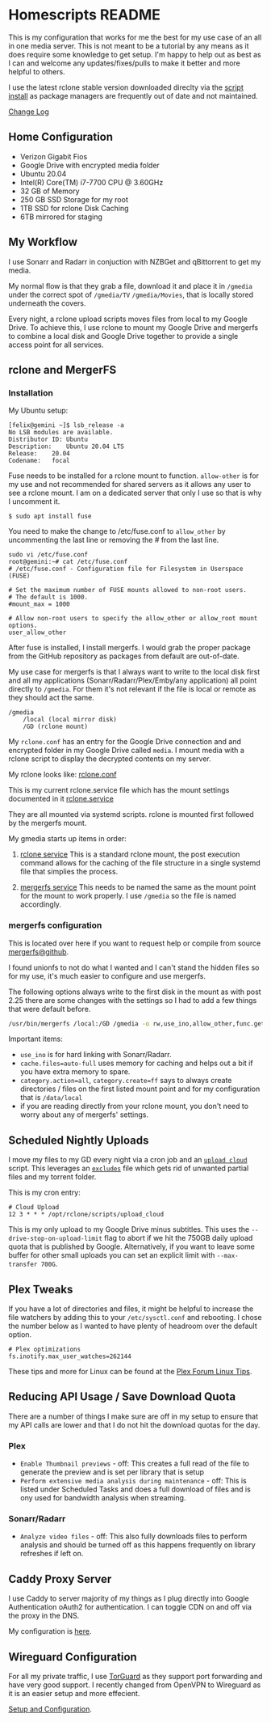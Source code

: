 # Homescripts README

This is my configuration that works for me the best for my use case of an all in one media server. This is not meant to be a tutorial by any means as it does require some knowledge to get setup. I'm happy to help out as best as I can and welcome any updates/fixes/pulls to make it better and more helpful to others.

I use the latest rclone stable version downloaded direclty via the [script install](https://rclone.org/install/#script-installation) as package managers are frequently out of date and not maintained.

[Change Log](https://github.com/animosity22/homescripts/blob/master/Changes.MD)
## Home Configuration

- Verizon Gigabit Fios
- Google Drive with encrypted media folder
- Ubuntu 20.04
- Intel(R) Core(TM) i7-7700 CPU @ 3.60GHz
- 32 GB of Memory
- 250 GB SSD Storage for my root
- 1TB SSD for rclone Disk Caching
- 6TB mirrored for staging

## My Workflow

I use Sonarr and Radarr in conjuction with NZBGet and qBittorrent to get my media. 

My normal flow is that they grab a file, download it and place it in `/gmedia` under the correct spot of `/gmedia/TV` `/gmedia/Movies`, that is locally stored underneath the covers.

Every night, a rclone upload scripts moves files from local to my Google Drive. To achieve this, I use rclone to mount my Google Drive and mergerfs to combine a local disk and Google Drive together to provide a single access point for all services.

## rclone and MergerFS

### Installation
My Ubuntu setup:

```
[felix@gemini ~]$ lsb_release -a
No LSB modules are available.
Distributor ID:	Ubuntu
Description:	Ubuntu 20.04 LTS
Release:	20.04
Codename:	focal
```

Fuse needs to be installed for a rclone mount to function. `allow-other` is for my use and not recommended for shared servers as it allows any user to see a rclone mount. I am on a dedicated server that only I use so that is why I uncomment it.

```
$ sudo apt install fuse
```
	
You need to make the change to /etc/fuse.conf to `allow_other` by uncommenting the last line or removing the # from the last line.

	sudo vi /etc/fuse.conf
	root@gemini:~# cat /etc/fuse.conf
	# /etc/fuse.conf - Configuration file for Filesystem in Userspace (FUSE)
	
	# Set the maximum number of FUSE mounts allowed to non-root users.
	# The default is 1000.
	#mount_max = 1000

	# Allow non-root users to specify the allow_other or allow_root mount options.
	user_allow_other
	
After fuse is installed, I install mergerfs. I would grab the proper package from the GitHub repository as packages from default are out-of-date.

My use case for mergerfs is that I always want to write to the local disk first and all my applications (Sonarr/Radarr/Plex/Emby/any application) all point directly to `/gmedia`.
For them it's not relevant if the file is local or remote as they should act the same. 

  	/gmedia
        /local (local mirror disk)
        /GD (rclone mount)
  

My `rclone.conf` has an entry for the Google Drive connection and and encrypted folder in my Google Drive called `media`. I mount media with a rclone script to display the decrypted contents on my server. 

My rclone looks like: [rclone.conf](https://github.com/animosity22/homescripts/blob/master/rclone.conf)

This is my current rclone.service file which has the mount settings documented in it [rclone.service](https://github.com/animosity22/homescripts/blob/master/systemd/rclone.service)

They are all mounted via systemd scripts. rclone is mounted first followed by the mergerfs mount.

My gmedia starts up items in order:
1) [rclone service](https://github.com/animosity22/homescripts/blob/master/systemd/rclone.service) This is a standard rclone mount, the post execution command allows for the caching of the file structure in a single systemd file that simplies the process.

2) [mergerfs service](https://github.com/animosity22/homescripts/blob/master/systemd/gmedia.service) This needs to be named the same as the mount point for the mount to work properly. I use `/gmedia` so the file is named accordingly.


### mergerfs configuration
This is located over here if you want to request help or compile from source [mergerfs@github](https://github.com/trapexit/mergerfs).

I found unionfs to not do what I wanted and I can't stand the hidden files so for my use, it's much easier to configure and use mergerfs.

The following options always write to the first disk in the mount as with post 2.25 there are some changes with the settings so I had to add a few things that were default before.

```bash
/usr/bin/mergerfs /local:/GD /gmedia -o rw,use_ino,allow_other,func.getattr=newest,category.action=all,category.create=ff,cache.files=auto-full
```

Important items:

- `use_ino` is for hard linking with Sonarr/Radarr.
- `cache.files=auto-full` uses memory for caching and helps out a bit if you have extra memory to spare.
- `category.action=all`, `category.create=ff` says to always create directories / files on the first listed mount point and for my configuration that is `/data/local`
- if you are reading directly from your rclone mount, you don't need to worry about any of mergerfs' settings.

## Scheduled Nightly Uploads

I move my files to my GD every night via a cron job and an [`upload cloud`](https://github.com/animosity22/homescripts/blob/master/scripts/upload_cloud) script. This leverages an [`excludes`](https://github.com/animosity22/homescripts/blob/master/scripts/excludes) file which gets rid of unwanted partial files and my torrent folder.

This is my cron entry:

```
# Cloud Upload
12 3 * * * /opt/rclone/scripts/upload_cloud
```

This is my only upload to my Google Drive minus subtitles. This uses the `--drive-stop-on-upload-limit` flag to abort if we hit the 750GB daily upload quota that is published by Google. Alternatively, if you want to leave some buffer for other small uploads you can set an explicit limit with `--max-transfer 700G`.

## Plex Tweaks
If you have a lot of directories and files, it might be helpful to increase the file watchers by adding this to your `/etc/sysctl.conf` and rebooting. I chose the number below as I wanted to have plenty of headroom over the default option.

```
# Plex optimizations
fs.inotify.max_user_watches=262144
```

These tips and more for Linux can be found at the [Plex Forum Linux Tips](https://forums.plex.tv/t/linux-tips/276247).

## Reducing API Usage / Save Download Quota
There are a number of things I make sure are off in my setup to ensure that my API calls are lower and that I do not hit the download quotas for the day.

### Plex
- `Enable Thumbnail previews` - off: This creates a full read of the file to generate the preview and is set per library that is setup
- `Perform extensive media analysis during maintenance` - off: This is listed under Scheduled Tasks and does a full download of files and is ony used for bandwidth analysis when streaming.

### Sonarr/Radarr
- `Analyze video files` - off: This also fully downloads files to perform analysis and should be turned off as this happens frequently on library refreshes if left on.

## Caddy Proxy Server

I use Caddy to server majority of my things as I plug directly into Google Authentication oAuth2 for authentication. I can toggle CDN on and off via the proxy in the DNS.

My configuration is [here](https://github.com/animosity22/homescripts/blob/master/PROXY.MD).

## Wireguard Configuration

For all my private traffic, I use [TorGuard](https://torguard.net/) as they support port forwarding and have very good support. I recently changed from OpenVPN to Wireguard as it is an easier setup and more effecient.

[Setup and Configuration](https://github.com/animosity22/homescripts/blob/master/WIREGUARD.MD).
